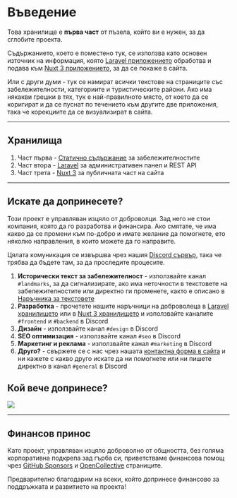 # Въведение

Това хранилище е **първа част** от пъзела, който ви е нужен, за да сглобите проекта.

Съдържанието, което е поместено тук, се използва като основен източник на информация, която [Laravel приложението](https://github.com/destinationbg/backend-laravel) обработва и подава към [Nuxt 3 приложението](https://github.com/destinationbg/frontend-nuxt), за да се покаже в сайта.

Или с други думи - тук се намират всички текстове на страниците със забележителности, категориите и туристическите райони. Ако има някакви грешки в тях, тук е най-правилното място, от което да се коригират и да се пуснат по течението към другите две приложения, така че корекциите да се визуализират в сайта.

---

## Хранилища

1. Част първа - [Статично съдържание](https://github.com/destinationbg/static-contents) за забележителностите
1. Част втора - [Laravel](https://github.com/destinationbg/backend-laravel) за административен панел и REST API
1. Част трета - [Nuxt 3](https://github.com/destinationbg/frontend-nuxt) за публичната част на сайта

---

## Искате да допринесете?

Този проект е управляван изцяло от доброволци. Зад него не стои компания, която да го разработва и финансира. Ако смятате, че има какво да се промени към по-добро и имате желание да помогнете, ето няколко направления, в които можете да го направите.

Цялата комуникация се извършва чрез нашия [Discord сървър](https://discord.gg/NMRjZ4FdPs), така че трябва да бъдете там, за да проследите процесите.

1. **Исторически текст за забележителност** - използвайте канал `#landmarks`, за да сигнализирате, ако има неточности в текстовете на забележителностите или директно ги променете, както е описано в [Наръчника за текстовете](https://github.com/destinationbg/static-contents/blob/main/.github/CONTRIBUTING.md)
1. **Разработка** - прочетете нашите наръчници на доброволеца в [Laravel хранилището](https://github.com/destinationbg/backend-laravel/blob/main/.github/CONTRIBUTING.md) или в [Nuxt 3 хранилището](https://github.com/destinationbg/frontend-nuxt/blob/main/.github/CONTRIBUTING.md) и използвайте каналите `#frontend` и `#backend` в Discord
1. **Дизайн** - използвайте канал `#design` в Discord
1. **SEO оптимизация** - използвайте канал `#seo` в Discord
1. **Маркетинг и реклама** - използвайте канал `#marketing` в Discord
1. **Друго?** - свържете се с нас чрез нашата [контактна форма в сайта](https://destination.bg/contact) и ни кажете с какво друго искате да ни помогнете или ни пишете директно в канал `#general` в Discord

## Кой вече допринесе?

<a href="https://github.com/destinationbg/frontend-nuxt/graphs/contributors"><img src="https://opencollective.com/destinationbg/contributors.svg?width=890" /></a>

---

## Финансов принос

Като проект, управляван изцяло доброволно от общността, без голяма корпоративна подкрепа зад гърба си, приветстваме финансова помощ чрез [GitHub Sponsors](https://github.com/sponsors/destinationbg) и [OpenCollective](https://opencollective.com/destinationbg) страниците.

Предварително благодарим на всеки, който допринесе финансово за поддръжката и развитието на проекта!
